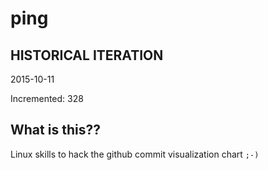# ping

## HISTORICAL ITERATION
2015-10-11

Incremented: 328

## What is this?? 
Linux skills to hack the github commit visualization chart `;-)`
